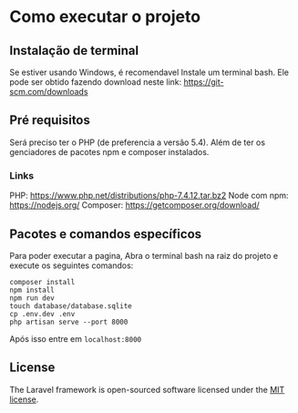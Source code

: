 # Como executar o projeto

## Instalação de terminal
Se estiver usando Windows, é recomendavel Instale um terminal bash. Ele pode ser obtido fazendo download neste link:
https://git-scm.com/downloads 

## Pré requisitos
Será preciso ter o PHP (de preferencia a versão 5.4). Além de ter os genciadores de pacotes npm e composer instalados.

### Links
PHP: https://www.php.net/distributions/php-7.4.12.tar.bz2
Node com npm: https://nodejs.org/
Composer: https://getcomposer.org/download/

## Pacotes e comandos específicos
Para poder executar a pagina, Abra o terminal bash na raiz do projeto e execute os seguintes comandos:

    composer install
    npm install
    npm run dev
    touch database/database.sqlite
    cp .env.dev .env
    php artisan serve --port 8000

Após isso entre em <code>localhost:8000</code>


## License

The Laravel framework is open-sourced software licensed under the [MIT license](https://opensource.org/licenses/MIT).
